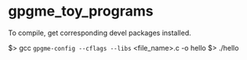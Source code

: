 # gpgme_toy_programs
To compile, get corresponding devel packages installed.

$> gcc `gpgme-config --cflags --libs` <file_name>.c -o hello
$> ./hello
